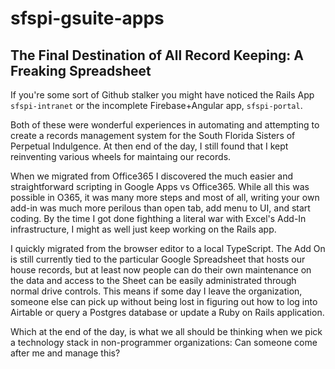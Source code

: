 # sfspi-gsuite-apps
## The Final Destination of All Record Keeping: A Freaking Spreadsheet

If you're some sort of Github stalker you might have noticed the Rails App 
`sfspi-intranet` or the incomplete Firebase+Angular app, `sfspi-portal`.

Both of these were wonderful experiences in automating and attempting to
create a records management system for the South Florida Sisters of Perpetual
Indulgence.  At then end of the day, I still found that I kept reinventing
various wheels for maintaing our records.

When we migrated from Office365 I discovered the much easier and straightforward
scripting in Google Apps vs Office365.  While all this was possible in O365,
it was many more steps and most of all, writing your own add-in was much more
perilous than open tab, add menu to UI, and start coding.  By the time I got 
done fighthing a literal war with Excel's Add-In infrastructure, I might as
well just keep working on the Rails app.

I quickly migrated from the browser editor to a local TypeScript. The
Add On is still currently tied to the particular Google Spreadsheet that 
hosts our house records, but at least now people can do their own maintenance
on the data and access to the Sheet can be easily administrated through normal
drive controls.  This means if some day I leave the organization, someone else
can pick up without being lost in figuring out how to log into Airtable or
query a Postgres database or update a Ruby on Rails application.

Which at the end of the day, is what we all should be thinking when we pick a
technology stack in non-programmer organizations: Can someone come after me
and manage this?

